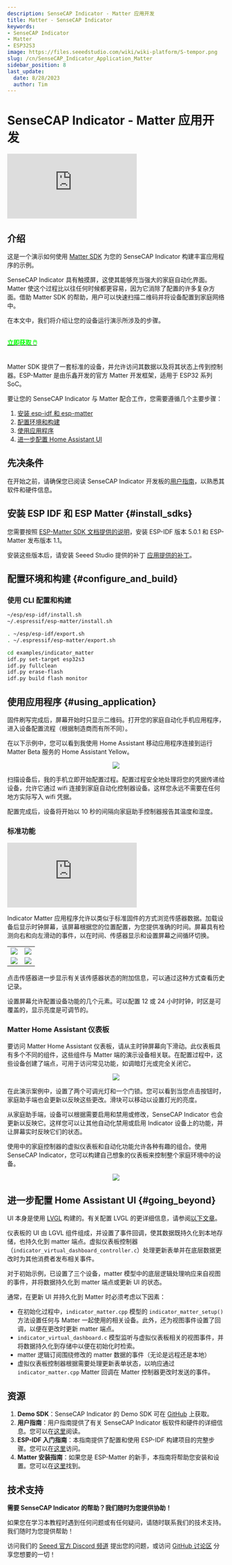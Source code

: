 ```yaml
---
description: SenseCAP Indicator - Matter 应用开发
title: Matter - SenseCAP Indicator
keywords:
- SenseCAP Indicator
- Matter
- ESP32S3
image: https://files.seeedstudio.com/wiki/wiki-platform/S-tempor.png
slug: /cn/SenseCAP_Indicator_Application_Matter
sidebar_position: 8
last_update:
  date: 8/28/2023
  author: Tim
---
```


# SenseCAP Indicator - Matter 应用开发

<iframe class="youtube-video" src="https://www.youtube.com/embed/LCIWqwmCZ54" title="YouTube video player" frameborder="0" allow="accelerometer; autoplay; clipboard-write; encrypted-media; gyroscope; picture-in-picture; web-share" allowfullscreen></iframe>

## 介绍

这是一个演示如何使用 [Matter SDK](https://project-chip.github.io/connectedhomeip-doc/index.html) 为您的 SenseCAP Indicator 构建丰富应用程序的示例。

SenseCAP Indicator 具有触摸屏，这使其能够充当强大的家庭自动化界面。Matter 使这个过程比以往任何时候都更容易，因为它消除了配置的许多复杂方面。借助 Matter SDK 的帮助，用户可以快速扫描二维码并将设备配置到家庭网络中。

在本文中，我们将介绍让您的设备运行演示所涉及的步骤。

<br />

<div class="get_one_now_container" style={{textAlign: 'center'}}>
    <a class="get_one_now_item" href="https://www.seeedstudio.com/SenseCAP-Indicator-D1-p-5643.html" target="_blank" rel="noopener noreferrer">
            <strong><span><font color={'FFFFFF'} size={"4"}> 立即获取 🖱️</font></span></strong>
    </a>
</div>

<br />

Matter SDK 提供了一套标准的设备，并允许访问其数据以及将其状态上传到控制器。ESP-Matter 是由乐鑫开发的官方 Matter 开发框架，适用于 ESP32 系列 SoC。

要让您的 SenseCAP Indicator 与 Matter 配合工作，您需要遵循几个主要步骤：

1. [安装 esp-idf 和 esp-matter](#install_sdks)
2. [配置环境和构建](#configure_and_build)
3. [使用应用程序](#using_application)
4. [进一步配置 Home Assistant UI](#going_beyond)

## 先决条件

在开始之前，请确保您已阅读 SenseCAP Indicator 开发板的[用户指南](/cn/Sensor/SenseCAP/SenseCAP_Indicator/Get_started_with_SenseCAP_Indicator)，以熟悉其软件和硬件信息。

## 安装 ESP IDF 和 ESP Matter {#install_sdks}

您需要按照 [ESP-Matter SDK 文档提供的说明](https://docs.espressif.com/projects/esp-matter/en/latest/esp32/developing.html#getting-the-repositories)，安装 ESP-IDF 版本 5.0.1 和 ESP-Matter 发布版本 1.1。

安装这些版本后，请安装 Seeed Studio 提供的补丁 [应用提供的补丁](https://github.com/Seeed-Solution/SenseCAP_Indicator_ESP32/tree/main/tools/patch)。

## 配置环境和构建 {#configure_and_build}

### 使用 CLI 配置和构建

```sh
~/esp/esp-idf/install.sh
~/.espressif/esp-matter/install.sh

. ~/esp/esp-idf/export.sh
. ~/.espressif/esp-matter/export.sh

cd examples/indicator_matter
idf.py set-target esp32s3
idf.py fullclean
idf.py erase-flash
idf.py build flash monitor
```

## 使用应用程序 {#using_application}

固件刷写完成后，屏幕开始时只显示二维码。打开您的家庭自动化手机应用程序，进入设备配置流程（根据制造商而有所不同）。

在以下示例中，您可以看到我使用 Home Assistant 移动应用程序连接到运行 Matter Beta 服务的 Home Assistant Yellow。

<div align="center"><img width={480} src="https://files.seeedstudio.com/wiki/SenseCAP/SenseCAP_Indicator/indicator-matter-1.jpg"/></div>

扫描设备后，我的手机立即开始配置过程。配置过程安全地处理将您的凭据传递给设备，允许它通过 wifi 连接到家庭自动化控制器设备。这样您永远不需要在任何地方实际写入 wifi 凭据。

配置完成后，设备将开始以 10 秒的间隔向家庭助手控制器报告其温度和湿度。

### 标准功能

<iframe class="youtube-video" src="https://www.youtube.com/embed/mBhrYeyQQeg" title="YouTube video player" frameborder="0" allow="accelerometer; autoplay; clipboard-write; encrypted-media; gyroscope; picture-in-picture; web-share" allowfullscreen></iframe>

Indicator Matter 应用程序允许以类似于标准固件的方式浏览传感器数据。加载设备后显示时钟屏幕，该屏幕根据您的位置配置，为您提供准确的时间。屏幕具有检测向右和向左滑动的事件，以在时间、传感器显示和设置屏幕之间循环切换。


<div class="table-center">
  <table align="center">
    <tr>
        <td><div style={{textAlign:'center'}}><img src="https://files.seeedstudio.com/wiki/SenseCAP/SenseCAP_Indicator/indicator-matter-2.jpg" style={{width:480, height:'auto'}}/></div></td>
        <td><div style={{textAlign:'center'}}><img src="https://files.seeedstudio.com/wiki/SenseCAP/SenseCAP_Indicator/indicator-matter-3.jpg" style={{width:480, height:'auto'}}/></div></td>
    </tr>
    <tr>
        <td><div style={{textAlign:'center'}}><img src="https://files.seeedstudio.com/wiki/SenseCAP/SenseCAP_Indicator/indicator-matter-4.jpg" style={{width:480, height:'auto'}}/></div></td>
        <td><div style={{textAlign:'center'}}><img src="https://files.seeedstudio.com/wiki/SenseCAP/SenseCAP_Indicator/indicator-matter-5.jpg" style={{width:480, height:'auto'}}/></div></td>
    </tr>
  </table>
</div>

点击传感器进一步显示有关该传感器状态的附加信息，可以通过这种方式查看历史记录。

设置屏幕允许配置设备功能的几个元素。可以配置 12 或 24 小时时钟，时区是可覆盖的，显示亮度是可调节的。

### Matter Home Assistant 仪表板

要访问 Matter Home Assistant 仪表板，请从主时钟屏幕向下滑动。此仪表板具有多个不同的组件，这些组件与 Matter 端的演示设备相关联。在配置过程中，这些设备创建了端点，可用于访问常见功能，如调暗灯光或完全关闭它。

<div align="center"><img width={480} src="https://files.seeedstudio.com/wiki/SenseCAP/SenseCAP_Indicator/indicator-matter-6.jpg"/></div>

在此演示案例中，设置了两个可调光灯和一个门锁。您可以看到当您点击按钮时，家庭助手端也会更新以反映这些更改。滑块可以移动以设置灯光的亮度。

从家庭助手端，设备可以根据需要启用和禁用或修改，SenseCAP Indicator 也会更新以反映它。这样您可以让其他自动化禁用或启用 Indicator 设备上的功能，并让屏幕实时反映它们的状态。

使用中的家庭控制器的虚拟仪表板和自动化功能允许各种有趣的组合。使用 SenseCAP Indicator，您可以构建自己想象的仪表板来控制整个家庭环境中的设备。

<div align="center"><img width={480} src="https://files.seeedstudio.com/wiki/SenseCAP/SenseCAP_Indicator/indicator-matter-7.jpg"/></div>

## 进一步配置 Home Assistant UI {#going_beyond}

UI 本身是使用 [LVGL](https://lvgl.io/) 构建的。有关配置 LVGL 的更详细信息，请参阅[以下文章](https://wiki.seeedstudio.com/cn/using_lvgl_and_tft_on_round_display/)。

仪表板的 UI 由 LGVL 组件组成，并设置了事件回调，使其数据既持久化到本地存储，也持久化到 matter 端点。虚拟仪表板控制器（`indicator_virtual_dashboard_controller.c`）处理更新表单并在底层数据更改时为其他消费者发布相关事件。

对于初始示例，已设置了三个设备，matter 模型中的底层逻辑处理响应来自视图的事件，并将数据持久化到 matter 端点或更新 UI 的状态。

通常，在更新 UI 并持久化到 Matter 时必须考虑以下因素：
- 在初始化过程中，`indicator_matter.cpp` 模型的 `indicator_matter_setup()` 方法设置任何与 Matter 一起使用的相关设备。此外，还为视图事件设置了回调，以便在更改时更新 matter 端点。
- `indicator_virtual_dashboard.c` 模型监听与虚拟仪表板相关的视图事件，并将数据持久化到存储中以便在初始化时检索。
- matter 逻辑订阅围绕修改的 matter 数据的事件（无论是远程还是本地）
- 虚拟仪表板控制器根据需要处理更新表单状态，以响应通过 `indicator_matter.cpp` Matter 回调在 Matter 控制器更改时发送的事件。

## 资源

1. **Demo SDK**：SenseCAP Indicator 的 Demo SDK 可在 [GitHub](https://github.com/Seeed-Solution/SenseCAP_Indicator_ESP32) 上获取。
2. **用户指南**：用户指南提供了有关 SenseCAP Indicator 板软件和硬件的详细信息。您可以在[这里](/cn/Sensor/SenseCAP/SenseCAP_Indicator/Get_started_with_SenseCAP_Indicator)阅读。
3. **ESP-IDF 入门指南**：本指南提供了配置和使用 ESP-IDF 构建项目的完整步骤。您可以在[这里](https://docs.espressif.com/projects/esp-idf/en/latest/get-started/index.html)访问。
4. **Matter 安装指南**：如果您是 ESP-Matter 的新手，本指南将帮助您安装和设置。您可以在[这里](https://docs.espressif.com/projects/esp-matter/en/latest/esp32/developing.html)找到。


## 技术支持

**需要 SenseCAP Indicator 的帮助？我们随时为您提供协助！**

如果您在学习本教程时遇到任何问题或有任何疑问，请随时联系我们的技术支持。我们随时为您提供帮助！

访问我们的 [Seeed 官方 Discord 频道](https://discord.gg/kpY74apCWj) 提出您的问题，或访问 [GitHub 讨论区](https://github.com/Seeed-Solution/SenseCAP_Indicator_ESP32/discussions) 分享您想要的一切！